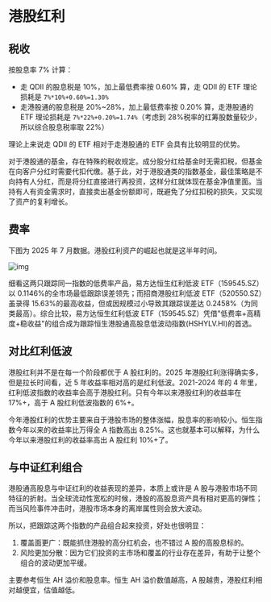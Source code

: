 # 港股红利

## 税收

按股息率 7% 计算：

- 走 QDII 的股息税是 10%，加上最低费率按 0.60% 算，走 QDII 的 ETF 理论损耗是 `7%*10%+0.60%=1.30%`
- 走港股通的股息税是 20%~28%，加上最低费率按 0.20% 算，走港股通的 ETF 理论损耗是 `7%*22%+0.20%=1.74%`（考虑到 28%税率的红筹股数量较少，所以综合股息税率取 22%）

理论上来说走 QDII 的 ETF 相对于走港股通的 ETF 会具有比较明显的优势。

对于港股通的基金，存在特殊的税收规定。成分股分红给基金时无需扣税，但基金在向客户分红时需要代扣代缴。基于此，对于港股通类的指数基金，最佳策略是不向持有人分红，而是将分红直接进行再投资，这样分红就体现在基金净值里面。当持有人有资金需求时，直接卖出基金份额即可，既避免了分红扣税的损失，又实现了资产的复利增长。

## 费率

下图为 2025 年 7 月数据。港股红利资产的崛起也就是这半年时间。

![img](/img/8380188E-02BB-4E4C-BB51-D9A16E221F52.png)

细看这两只跟踪同一指数的低费率产品，易方达恒生红利低波 ETF（159545.SZ）以 0.1146%的全市场最低跟踪误差领先；而招商港股红利低波 ETF（520550.SZ）虽录得 15.63%的最高收益，但或因规模过小导致其跟踪误差达 0.2458%（为同类最高）。综合比较，易方达恒生红利低波 ETF（159545.SZ）凭借"低费率+高精度+稳收益"的组合成为跟踪恒生港股通高股息低波动指数(HSHYLV.HI)的首选。

## 对比红利低波

港股红利并不是在每一个阶段都优于 A 股红利的。2025 年港股红利涨得确实多，但是拉长时间看，近 5 年收益率相对高的是红利低波。2021-2024 年的 4 年里，红利低波指数的收益率会高于港股红利。只有今年以来港股红利的收益率在 17%+，高于 A 股红利低波指数的 6%+。

今年港股红利的优势主要来自于港股市场的整体涨幅，股息率的影响较小。恒生指数今年以来的收益率比万得全 A 指数高出 8.25%。这也就基本可以解释，为什么今年以来港股红利的收益率高出 A 股红利 10%+了。

## 与中证红利组合

港股通高股息与中证红利的收益表现的差异，本质上或许是 A 股与港股市场不同特征的折射。当全球流动性宽松的时候，港股的高股息资产具有相对更高的弹性；而当风险事件冲击时，港股市场本身的离岸属性则会放大波动。

所以，把跟踪这两个指数的产品组合起来投资，好处也很明显：

1. 覆盖面更广：既能抓住港股的高分红机会，也不错过 A 股的高股息标的。
2. 风险更加分散：因为它们投资的主市场和覆盖的行业存在差异，有助于让整个组合的波动更加平缓。

主要参考恒生 AH 溢价和股息率。恒生 AH 溢价数值越高，A 股越贵，港股红利相对越便宜，估值越低。
